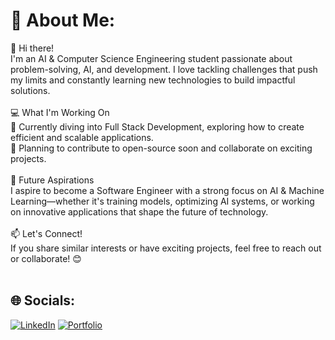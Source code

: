 # 💫 About Me:
👋 Hi there!<br>I'm an AI & Computer Science Engineering student passionate about problem-solving, AI, and development. I love tackling challenges that push my limits and constantly learning new technologies to build impactful solutions.<br><br>💻 What I'm Working On<br>🚀 Currently diving into Full Stack Development, exploring how to create efficient and scalable applications.<br>🌱 Planning to contribute to open-source soon and collaborate on exciting projects.<br><br>🔮 Future Aspirations<br>I aspire to become a Software Engineer with a strong focus on AI & Machine Learning—whether it's training models, optimizing AI systems, or working on innovative applications that shape the future of technology.<br><br>📫 Let's Connect!<br>If you share similar interests or have exciting projects, feel free to reach out or collaborate! 😊<br><br>


## 🌐 Socials:
[![LinkedIn](https://img.shields.io/badge/LinkedIn-%230077B5.svg?logo=linkedin&logoColor=white)](https://linkedin.com/in/yassine-aboulhaj/) 
[![Portfolio](https://img.shields.io/badge/Portfolio-Visit-%230077B5.svg?logo=vercel&logoColor=white)](https://aboulhajyassine.me/)

